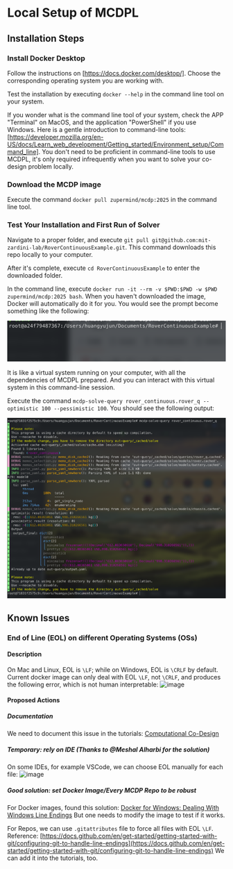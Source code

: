 # Local Setup of MCDPL

## Installation Steps

### Install Docker Desktop

Follow the instructions on [https://docs.docker.com/desktop/].
Choose the corresponding operating system you are working with.

Test the installation by executing `docker --help` in the command line tool on your system.

If you wonder what is the command line tool of your system, check the APP "Terminal" on MacOS, and the application "PowerShell" if you use Windows.
Here is a gentle introduction to command-line tools: [https://developer.mozilla.org/en-US/docs/Learn_web_development/Getting_started/Environment_setup/Command_line].
You don't need to be proficient in command-line tools to use MCDPL, it's only required infrequently when you want to solve your co-design problem locally.

### Download the MCDP image

Execute the command `docker pull zupermind/mcdp:2025` in the command line tool.

### Test Your Installation and First Run of Solver

Navigate to a proper folder, and execute `git pull git@github.com:mit-zardini-lab/RoverContinuousExample.git`.
This command downloads this repo locally to your computer.

After it's complete, execute `cd RoverContinuousExample` to enter the downloaded folder.

In the command line, execute `docker run -it --rm -v $PWD:$PWD -w $PWD zupermind/mcdp:2025 bash`.
When you haven't downloaded the image, Docker will automatically do it for you.
You would see the prompt become something like the following:

![Prompt inside the container](pics/prompt-in-container.png)

It is like a virtual system running on your computer, with all the dependencies of MCDPL prepared.
And you can interact with this virtual system in this command-line session.

Execute the command `mcdp-solve-query rover_continuous.rover_q --optimistic 100 --pessimistic 100`.
You should see the following output:

![Result of Query](pics/result-of-query.png)

## Known Issues

### End of Line (EOL) on different Operating Systems (OSs)

#### Description

On Mac and Linux, EOL is `\LF`; while on Windows, EOL is `\CRLF` by default.
Current docker image can only deal with EOL `\LF`, not `\CRLF`, and produces the following error, which is not human interpretable:
<img width="1100" alt="image" src="https://github.com/user-attachments/assets/c8fedb87-6630-4c06-9c3a-0c1ad525331b">

#### Proposed Actions

##### Documentation

We need to document this issue in the tutorials: [Computational Co-Design](https://storage.zuper.ai/sync/zupermind/mcdp-book/z7-prod/test/last/test-job/public.pdf)

##### Temporary: rely on IDE (Thanks to @Meshal Alharbi for the solution)

On some IDEs, for example VSCode, we can choose EOL manually for each file:
<img width="664" alt="image" src="https://github.com/user-attachments/assets/b5dc661b-1f08-4a9f-b478-ceaf6760edcd">

##### Good solution: set Docker Image/Every MCDP Repo to be robust

For Docker images, found this solution: [Docker for Windows: Dealing With Windows Line Endings](https://willi.am/blog/2016/08/11/docker-for-windows-dealing-with-windows-line-endings/)
But one needs to modify the image to test if it works.

For Repos, we can use `.gitattributes` file to force all files with EOL `\LF`. Reference: [https://docs.github.com/en/get-started/getting-started-with-git/configuring-git-to-handle-line-endings](https://docs.github.com/en/get-started/getting-started-with-git/configuring-git-to-handle-line-endings)
We can add it into the tutorials, too.
